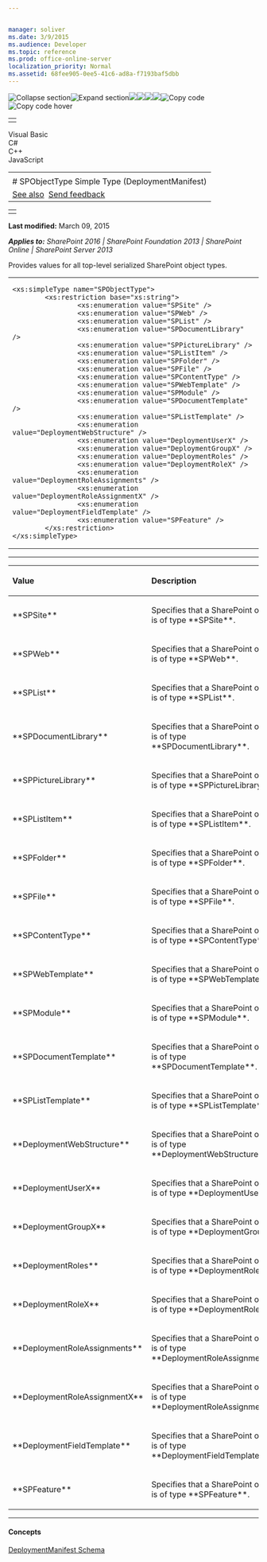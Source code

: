 ```yaml
---


manager: soliver
ms.date: 3/9/2015
ms.audience: Developer
ms.topic: reference
ms.prod: office-online-server
localization_priority: Normal
ms.assetid: 68fee905-0ee5-41c6-ad8a-f7193baf5dbb
---
```


![Collapse
section](../icons/collapse_all.gif "Collapse section")![Expand
section](../icons/expand_all.gif "Expand section")![](../icons/collapse_all.gif)![](../icons/expand_all.gif)![](../icons/dropdown.gif)![](../icons/dropdownHover.gif)![Copy
code](../icons/copycode.gif "Copy code")![Copy code
hover](../icons/copycodeHighlight.gif "Copy code hover")
<table>
<tbody>
<tr class="odd">
<td align="left"></td>
</tr>
</tbody>
</table>

Visual Basic  
C\#  
C++  
JavaScript  

<table>
<tbody>
<tr class="odd">
<td align="left"><span id="runningHeaderText"></span></td>
</tr>
<tr class="even">
<td align="left"># SPObjectType Simple Type (DeploymentManifest)</td>
</tr>
<tr class="odd">
<td align="left"><a href="#seeAlsoToggle">See also</a>  <span id="headfeedbackarea" class="feedbackhead"><a href="javascript:SubmitFeedback(&#39;docthis@Microsoft.com&#39;,&#39;&#39;,&#39;&#39;,&#39;&#39;,&#39;1.0.18082.1225&#39;,&#39;%0\dThank%20you%20for%20your%20feedback.%20The%20developer%20writing%20teams%20use%20your%20feedback%20to%20improve%20documentation.%20While%20we%20are%20reviewing%20your%20feedback,%20we%20may%20send%20you%20e-mail%20to%20ask%20for%20clarification%20or%20feedback%20on%20a%20solution.%20We%20do%20not%20use%20your%20e-mail%20address%20for%20any%20other%20purpose%20and%20we%20delete%20it%20after%20we%20finish%20our%20review.%0\AFor%20further%20information%20about%20the%20privacy%20policies%20of%20Microsoft,%20please%20see%20http://privacy.microsoft.com/en-us/default.aspx.%0\A%0\d&#39;,&#39;Customer%20feedback&#39;);">Send feedback</a></span></td>
</tr>
</tbody>
</table>

<table>
<colgroup>
<col width="100%" />
</colgroup>
<tbody>
<tr class="odd">
<td align="left"></td>
</tr>
</tbody>
</table>

**Last modified:** March 09, 2015

***Applies to:** SharePoint 2016 | SharePoint Foundation 2013 |
SharePoint Online | SharePoint Server 2013*

Provides values for all top-level serialized SharePoint object types.

<span codelanguage="other"></span>
<table>
<colgroup>
<col width="100%" />
</colgroup>
<tbody>
<tr class="odd">
<td align="left"><pre><code>&lt;xs:simpleType name=&quot;SPObjectType&quot;&gt;
        &lt;xs:restriction base=&quot;xs:string&quot;&gt;
                &lt;xs:enumeration value=&quot;SPSite&quot; /&gt;
                &lt;xs:enumeration value=&quot;SPWeb&quot; /&gt;
                &lt;xs:enumeration value=&quot;SPList&quot; /&gt;
                &lt;xs:enumeration value=&quot;SPDocumentLibrary&quot; /&gt;
                &lt;xs:enumeration value=&quot;SPPictureLibrary&quot; /&gt;
                &lt;xs:enumeration value=&quot;SPListItem&quot; /&gt;
                &lt;xs:enumeration value=&quot;SPFolder&quot; /&gt;
                &lt;xs:enumeration value=&quot;SPFile&quot; /&gt;
                &lt;xs:enumeration value=&quot;SPContentType&quot; /&gt;
                &lt;xs:enumeration value=&quot;SPWebTemplate&quot; /&gt;
                &lt;xs:enumeration value=&quot;SPModule&quot; /&gt;
                &lt;xs:enumeration value=&quot;SPDocumentTemplate&quot; /&gt;
                &lt;xs:enumeration value=&quot;SPListTemplate&quot; /&gt;
                &lt;xs:enumeration value=&quot;DeploymentWebStructure&quot; /&gt;
                &lt;xs:enumeration value=&quot;DeploymentUserX&quot; /&gt;
                &lt;xs:enumeration value=&quot;DeploymentGroupX&quot; /&gt;
                &lt;xs:enumeration value=&quot;DeploymentRoles&quot; /&gt;
                &lt;xs:enumeration value=&quot;DeploymentRoleX&quot; /&gt;
                &lt;xs:enumeration value=&quot;DeploymentRoleAssignments&quot; /&gt;
                &lt;xs:enumeration value=&quot;DeploymentRoleAssignmentX&quot; /&gt;
                &lt;xs:enumeration value=&quot;DeploymentFieldTemplate&quot; /&gt;
                &lt;xs:enumeration value=&quot;SPFeature&quot; /&gt;
        &lt;/xs:restriction&gt;
&lt;/xs:simpleType&gt;</code></pre></td>
</tr>
</tbody>
</table>


-------------------------------------------------------------------------------------------------------------------------------------------------------------------------------------------------------

<table>
<colgroup>
<col width="50%" />
<col width="50%" />
</colgroup>
<thead>
<tr class="header">
<th align="left"><p>Value</p></th>
<th align="left"><p>Description</p></th>
</tr>
</thead>
<tbody>
<tr class="odd">
<td align="left"><p>**SPSite**</p></td>
<td align="left"><p>Specifies that a SharePoint object is of type **SPSite**.</p></td>
</tr>
<tr class="even">
<td align="left"><p>**SPWeb**</p></td>
<td align="left"><p>Specifies that a SharePoint object is of type **SPWeb**.</p></td>
</tr>
<tr class="odd">
<td align="left"><p>**SPList**</p></td>
<td align="left"><p>Specifies that a SharePoint object is of type **SPList**.</p></td>
</tr>
<tr class="even">
<td align="left"><p>**SPDocumentLibrary**</p></td>
<td align="left"><p>Specifies that a SharePoint object is of type **SPDocumentLibrary**.</p></td>
</tr>
<tr class="odd">
<td align="left"><p>**SPPictureLibrary**</p></td>
<td align="left"><p>Specifies that a SharePoint object is of type **SPPictureLibrary**.</p></td>
</tr>
<tr class="even">
<td align="left"><p>**SPListItem**</p></td>
<td align="left"><p>Specifies that a SharePoint object is of type **SPListItem**.</p></td>
</tr>
<tr class="odd">
<td align="left"><p>**SPFolder**</p></td>
<td align="left"><p>Specifies that a SharePoint object is of type **SPFolder**.</p></td>
</tr>
<tr class="even">
<td align="left"><p>**SPFile**</p></td>
<td align="left"><p>Specifies that a SharePoint object is of type **SPFile**.</p></td>
</tr>
<tr class="odd">
<td align="left"><p>**SPContentType**</p></td>
<td align="left"><p>Specifies that a SharePoint object is of type **SPContentType**.</p></td>
</tr>
<tr class="even">
<td align="left"><p>**SPWebTemplate**</p></td>
<td align="left"><p>Specifies that a SharePoint object is of type **SPWebTemplate**.</p></td>
</tr>
<tr class="odd">
<td align="left"><p>**SPModule**</p></td>
<td align="left"><p>Specifies that a SharePoint object is of type **SPModule**.</p></td>
</tr>
<tr class="even">
<td align="left"><p>**SPDocumentTemplate**</p></td>
<td align="left"><p>Specifies that a SharePoint object is of type **SPDocumentTemplate**.</p></td>
</tr>
<tr class="odd">
<td align="left"><p>**SPListTemplate**</p></td>
<td align="left"><p>Specifies that a SharePoint object is of type **SPListTemplate**.</p></td>
</tr>
<tr class="even">
<td align="left"><p>**DeploymentWebStructure**</p></td>
<td align="left"><p>Specifies that a SharePoint object is of type **DeploymentWebStructure**.</p></td>
</tr>
<tr class="odd">
<td align="left"><p>**DeploymentUserX**</p></td>
<td align="left"><p>Specifies that a SharePoint object is of type **DeploymentUserX**.</p></td>
</tr>
<tr class="even">
<td align="left"><p>**DeploymentGroupX**</p></td>
<td align="left"><p>Specifies that a SharePoint object is of type **DeploymentGroupX**.</p></td>
</tr>
<tr class="odd">
<td align="left"><p>**DeploymentRoles**</p></td>
<td align="left"><p>Specifies that a SharePoint object is of type **DeploymentRoles**.</p></td>
</tr>
<tr class="even">
<td align="left"><p>**DeploymentRoleX**</p></td>
<td align="left"><p>Specifies that a SharePoint object is of type **DeploymentRoleX**.</p></td>
</tr>
<tr class="odd">
<td align="left"><p>**DeploymentRoleAssignments**</p></td>
<td align="left"><p>Specifies that a SharePoint object is of type **DeploymentRoleAssignments**.</p></td>
</tr>
<tr class="even">
<td align="left"><p>**DeploymentRoleAssignmentX**</p></td>
<td align="left"><p>Specifies that a SharePoint object is of type **DeploymentRoleAssignmentX**.</p></td>
</tr>
<tr class="odd">
<td align="left"><p>**DeploymentFieldTemplate**</p></td>
<td align="left"><p>Specifies that a SharePoint object is of type **DeploymentFieldTemplate**.</p></td>
</tr>
<tr class="even">
<td align="left"><p>**SPFeature**</p></td>
<td align="left"><p>Specifies that a SharePoint object is of type **SPFeature**.</p></td>
</tr>
</tbody>
</table>


-------------------------------------------------------------------------------------------------------------------------------------------------------------------------------------------

#### Concepts

<span sdata="link">[DeploymentManifest
Schema](deploymentmanifest-schema.htm)</span>









